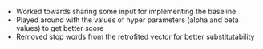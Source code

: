 * Worked towards sharing some input for implementing the baseline.
* Played around with the values of hyper parameters (alpha and beta values) to get better score
* Removed stop words from the retrofited vector for better substitutability
